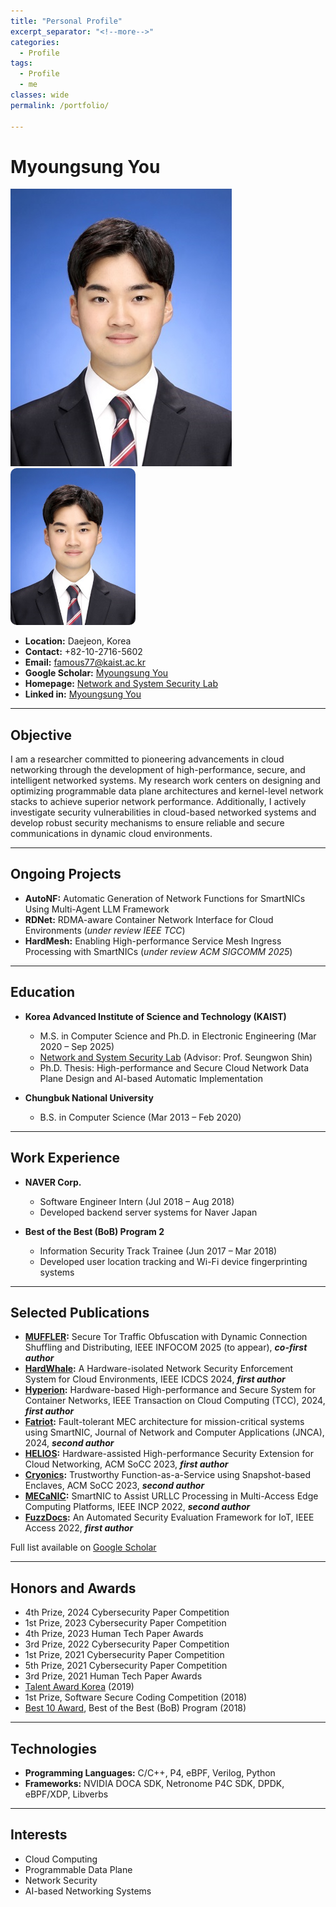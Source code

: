 ```yaml
---
title: "Personal Profile"
excerpt_separator: "<!--more-->"
categories:
  - Profile
tags:
  - Profile
  - me
classes: wide
permalink: /portfolio/

---
```

# Myoungsung You
![나](/img/profile.jpg)
<img src="/img/profile.jpg" alt="Myoungsung You" width="200" style="border-radius:10px;">


- **Location:** Daejeon, Korea
- **Contact:** +82-10-2716-5602
- **Email:** famous77@kaist.ac.kr
- **Google Scholar:** [Myoungsung You](https://scholar.google.com/citations?hl=ko&user=zfB3C4kAAAAJ)
- **Homepage:** [Network and System Security Lab](https://nss.kaist.ac.kr)
- **Linked in:** [Myoungsung You]([https://scholar.google.com/citations?hl=ko&user=zfB3C4kAAAAJ](https://www.linkedin.com/in/myoungsung-you-706124147/))

---

## Objective
I am a researcher committed to pioneering advancements in cloud networking through the development of high-performance, secure, and intelligent networked systems. My research work centers on designing and optimizing programmable data plane architectures and kernel-level network stacks to achieve superior network performance. Additionally, I actively investigate security vulnerabilities in cloud-based networked systems and develop robust security mechanisms to ensure reliable and secure communications in dynamic cloud environments.

---

## Ongoing Projects
- **AutoNF:** Automatic Generation of Network Functions for SmartNICs Using Multi-Agent LLM Framework
- **RDNet:** RDMA-aware Container Network Interface for Cloud Environments (*under review IEEE TCC*)
- **HardMesh:** Enabling High-performance Service Mesh Ingress Processing with SmartNICs (*under review ACM SIGCOMM 2025*)

---

## Education
- **Korea Advanced Institute of Science and Technology (KAIST)**
  - M.S. in Computer Science and Ph.D. in Electronic Engineering (Mar 2020 – Sep 2025)
  - [Network and System Security Lab](https://nss.kaist.ac.kr) (Advisor: Prof. Seungwon Shin)
  - Ph.D. Thesis: High-performance and Secure Cloud Network Data Plane Design and AI-based Automatic Implementation

- **Chungbuk National University**
  - B.S. in Computer Science (Mar 2013 – Feb 2020)

---

## Work Experience
- **NAVER Corp.**
  - Software Engineer Intern (Jul 2018 – Aug 2018)
  - Developed backend server systems for Naver Japan

- **Best of the Best (BoB) Program 2**
  - Information Security Track Trainee (Jun 2017 – Mar 2018)
  - Developed user location tracking and Wi-Fi device fingerprinting systems

---

## Selected Publications
- **[MUFFLER](https://infocom2025.ieee-infocom.org/program/accepted-paper-list-main-conference):** Secure Tor Traffic Obfuscation with Dynamic Connection Shuffling and Distributing, IEEE INFOCOM 2025 (to appear), ***co-first author***
- **[HardWhale](https://ieeexplore.ieee.org/abstract/document/10630989):** A Hardware-isolated Network Security Enforcement System for Cloud Environments, IEEE ICDCS 2024, ***first author***
- **[Hyperion](https://ieeexplore.ieee.org/abstract/document/10630989):** Hardware-based High-performance and Secure System for Container Networks, IEEE Transaction on Cloud Computing (TCC), 2024, ***first author***
- **[Fatriot](https://www.sciencedirect.com/science/article/abs/pii/S1084804524001553):** Fault-tolerant MEC architecture for mission-critical systems using SmartNIC, Journal of Network and Computer Applications (JNCA), 2024, ***second author***
- **[HELIOS](https://dl.acm.org/doi/abs/10.1145/3620678.3624786):** Hardware-assisted High-performance Security Extension for Cloud Networking, ACM SoCC 2023, ***first author***
- **[Cryonics](https://dl.acm.org/doi/abs/10.1145/3620678.3624789):** Trustworthy Function-as-a-Service using Snapshot-based Enclaves, ACM SoCC 2023,  ***second author***
- **[MECaNIC](https://ieeexplore.ieee.org/abstract/document/9895405):** SmartNIC to Assist URLLC Processing in Multi-Access Edge Computing Platforms, IEEE INCP 2022,  ***second author***
- **[FuzzDocs](https://ieeexplore.ieee.org/abstract/document/9895405):** An Automated Security Evaluation Framework for IoT, IEEE Access 2022, ***first author***

Full list available on [Google Scholar](https://scholar.google.com/citations?hl=ko&user=zfB3C4kAAAAJ)

---

## Honors and Awards
- 4th Prize, 2024 Cybersecurity Paper Competition
- 1st Prize, 2023 Cybersecurity Paper Competition
- 4th Prize, 2023 Human Tech Paper Awards
- 3rd Prize, 2022 Cybersecurity Paper Competition
- 1st Prize, 2021 Cybersecurity Paper Competition
- 5th Prize, 2021 Cybersecurity Paper Competition
- 3rd Prize, 2021 Human Tech Paper Awards
- [Talent Award Korea]([https://ko.wikipedia.org/wiki/%EB%8C%80%ED%95%9C%EB%AF%BC%EA%B5%AD%EC%9D%B8%EC%9E%AC%EC%83%81](https://www.moe.go.kr/boardCnts/viewRenew.do?boardID=333&boardSeq=100411&lev=0&searchType=null&statusYN=W&page=1&s=moe&m=020501&opType=N)) (2019)
- 1st Prize, Software Secure Coding Competition (2018)
- [Best 10 Award](https://www.kitribob.kr/trainee_walk/hall), Best of the Best (BoB) Program (2018)

---

## Technologies
- **Programming Languages:** C/C++, P4, eBPF, Verilog, Python
- **Frameworks:** NVIDIA DOCA SDK, Netronome P4C SDK, DPDK, eBPF/XDP, Libverbs

---

## Interests
- Cloud Computing
- Programmable Data Plane
- Network Security
- AI-based Networking Systems
